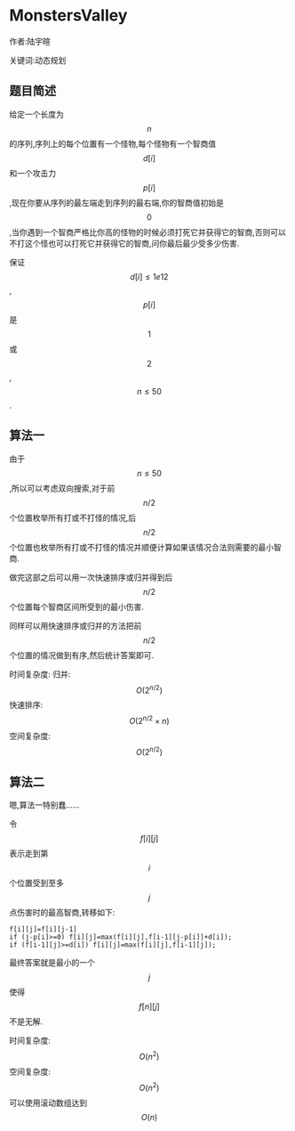 # MonstersValley
作者:陆宇暄

关键词:动态规划

## 题目简述
给定一个长度为$$n$$的序列,序列上的每个位置有一个怪物,每个怪物有一个智商值$$d[i]$$和一个攻击力$$p[i]$$,现在你要从序列的最左端走到序列的最右端,你的智商值初始是$$0$$,当你遇到一个智商严格比你高的怪物的时候必须打死它并获得它的智商,否则可以不打这个怪也可以打死它并获得它的智商,问你最后最少受多少伤害.

保证$$d[i] \leq 1e12$$,$$p[i]$$是$$1$$或$$2$$,$$n \leq 50$$.

## 算法一
由于$$n \leq 50$$,所以可以考虑双向搜索,对于前$$n/2$$个位置枚举所有打或不打怪的情况,后$$n/2$$个位置也枚举所有打或不打怪的情况并顺便计算如果该情况合法则需要的最小智商.
  
做完这部之后可以用一次快速排序或归并得到后$$n/2$$个位置每个智商区间所受到的最小伤害.

同样可以用快速排序或归并的方法把前$$n/2$$个位置的情况做到有序,然后统计答案即可.

时间复杂度:   归并:$$O(2^{n/2})$$ 快速排序:$$O(2^{n/2}\times n)$$
空间复杂度:   $$O(2^{n/2})$$

## 算法二
嗯,算法一特别蠢......

令$$f[i][j]$$表示走到第$$i$$个位置受到至多$$j$$点伤害时的最高智商,转移如下:

	f[i][j]=f[i][j-1]
	if (j-p[i]>=0) f[i][j]=max(f[i][j],f[i-1][j-p[i]]+d[i]);
	if (f[i-1][j]>=d[i]) f[i][j]=max(f[i][j],f[i-1][j]);

最终答案就是最小的一个$$j$$使得$$f[n][j]$$不是无解.

时间复杂度:   $$O(n^2)$$
空间复杂度:   $$O(n^2)$$    可以使用滚动数组达到 $$O(n)$$
